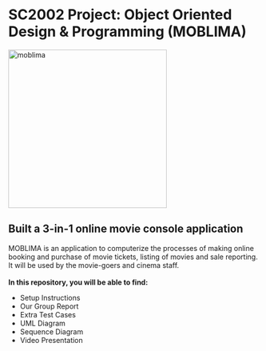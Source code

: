 # SC2002 Project: Object Oriented Design & Programming (MOBLIMA)
<img width="317" alt="moblima" src="https://github.com/dannweeeee/SC2002_MOBLIMA/assets/42776950/e4494dc3-cfd6-4b52-922f-8f4d06cff841"> <br>
## Built a 3-in-1 online movie console application <br>
MOBLIMA is an application to computerize the processes of making online booking and purchase of movie tickets, listing of movies and sale reporting. 
It will be used by the movie-goers and cinema staff. <br>
<br>
**In this repository, you will be able to find:** <br>
* Setup Instructions
* Our Group Report
* Extra Test Cases
* UML Diagram
* Sequence Diagram
* Video Presentation
